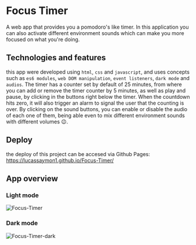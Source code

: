 # Focus Timer

A web app that provides you a pomodoro's like timer. In this application you can also activate different environment sounds which can make you more focused on what you're doing.

## Technologies and features

this app were developed using `html`, `css` and `javascript`, and uses concepts such as `es6 modules`, `web DOM manipulation`, `event listeners`, `dark mode` and `audios`. The timer has a counter set by default of 25 minutes, from where you can add or remove the timer counter by 5 minutes, as well as play and pause, by clicking in the buttons right below the timer. When the countdown hits zero, it will also trigger an alarm to signal the user that the counting is over. By clicking on the sound buttons, you can enable or disable the audio of each one of them, being able even to mix different environment sounds with different volumes 😉.

## Deploy

the deploy of this project can be accesed via Github Pages: https://lucassaymon1.github.io/Focus-Timer/

## App overview

### Light mode

![Focus-Timer](https://github.com/lucassaymon1/Focus-Timer/assets/102837549/1041ea09-27cf-4065-9e71-9b1856339c0b)

### Dark mode

![Focus-Timer-dark](https://github.com/lucassaymon1/Focus-Timer/assets/102837549/ea2eb5a8-7109-43aa-ba42-cfb4fc0b67f1)
